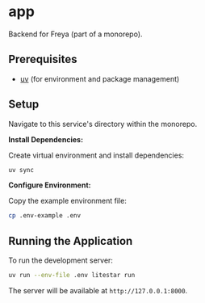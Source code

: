 # app

Backend for Freya (part of a monorepo).

## Prerequisites

- [uv][] (for environment and package management)

## Setup

Navigate to this service's directory within the monorepo.

**Install Dependencies:**

Create virtual environment and install dependencies:

```bash
uv sync
```

**Configure Environment:**

Copy the example environment file:

```bash
cp .env-example .env
```

## Running the Application

To run the development server:

```bash
uv run --env-file .env litestar run
```

The server will be available at `http://127.0.0.1:8000`.

[uv]: https://docs.astral.sh/uv/

